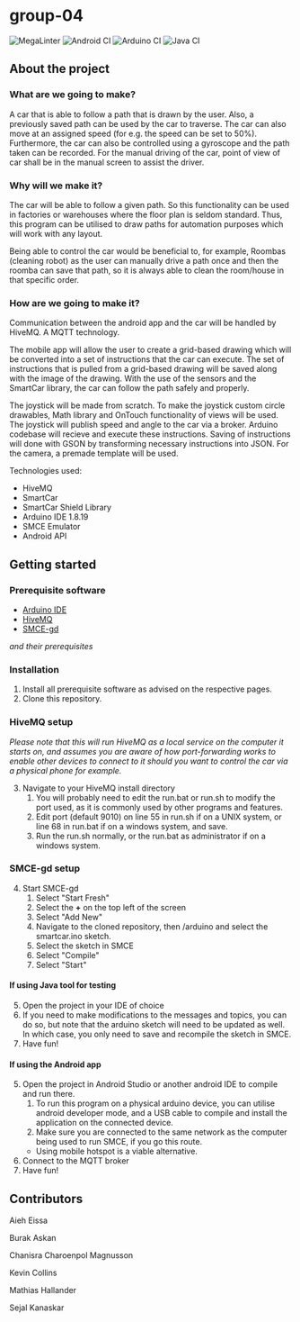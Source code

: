 # group-04

![MegaLinter](https://github.com/DIT113-V22/group-04/actions/workflows/mega-linter.yml/badge.svg)
![Android CI](https://github.com/DIT113-V22/group-04/actions/workflows/android-build.yml/badge.svg)
![Arduino CI](https://github.com/DIT113-V22/group-04/actions/workflows/arduino-build.yml/badge.svg)
![Java CI](https://github.com/DIT113-V22/group-04/actions/workflows/java-build.yml/badge.svg)


## About the project

### What are we going to make?

A car that is able to follow a path that is drawn by the user. Also, a previously saved path can be used by the car to traverse. 
The car can also move at an assigned speed (for e.g. the speed can be set to 50%). Furthermore, the 
car can also be controlled using a gyroscope and the path taken can be recorded. For the manual driving of the car, point of view
of car shall be in the manual screen to assist the driver.

### Why will we make it?

The car will be able to follow a given path. So this functionality can be used in factories or warehouses where the floor plan is seldom standard.
Thus, this program can be utilised to draw paths for automation purposes which will work with any layout.


Being able to control the car would be beneficial to, for example, Roombas (cleaning robot) as the user can manually drive a path once and 
then the roomba can save that path, so it is always able to clean the room/house in that specific order.

### How are we going to make it?

Communication between the android app and the car will be handled by HiveMQ. A MQTT technology.

The mobile app will allow the user to create a grid-based drawing which will be converted into a set of instructions that the car can execute.
The set of instructions that is pulled from a grid-based drawing will be saved along with the image of the drawing.
With the use of the sensors and the SmartCar library, the car can follow the path safely and properly.

The joystick will be made from scratch. To make the joystick custom circle drawables, Math library and OnTouch functionality of views will be used.
The joystick will publish speed and angle to the car via a broker. Arduino codebase will recieve and execute these instructions.
Saving of instructions will done with GSON by transforming necessary instructions into JSON.
For the camera, a premade template will be used. 


Technologies used:

- HiveMQ
- SmartCar
- SmartCar Shield Library
- Arduino IDE 1.8.19
- SMCE Emulator
- Android API


## Getting started

### Prerequisite software

* [Arduino IDE](https://www.arduino.cc/en/software)
* [HiveMQ](https://github.com/hivemq/hivemq-community-edition)
* [SMCE-gd](https://github.com/ItJustWorksTM/smce-gd)

*and their prerequisites*

### Installation

1. Install all prerequisite software as advised on the respective pages.
2. Clone this repository.

### HiveMQ setup
*Please note that this will run HiveMQ as a local service on the computer it starts on, and assumes you are aware of how port-forwarding works to enable other devices to connect to it should you want to control the car via a physical phone for example.*

3. Navigate to your HiveMQ install directory
    1. You will probably need to edit the run.bat or run.sh to modify the port used, as it is commonly used by other programs and features.
    2. Edit port (default 9010) on line 55 in run.sh if on a UNIX system, or line 68 in run.bat if on a windows system, and save.
    3. Run the run.sh normally, or the run.bat as administrator if on a windows system.

### SMCE-gd setup

4. Start SMCE-gd
    1. Select "Start Fresh"
    2. Select the **+** on the top left of the screen
    3. Select "Add New"
    4. Navigate to the cloned repository, then /arduino and select the smartcar.ino sketch.
    5. Select the sketch in SMCE
    6. Select "Compile"
    7. Select "Start"

#### If using Java tool for testing

5. Open the project in your IDE of choice
6. If you need to make modifications to the messages and topics, you can do so, but note that the arduino sketch will need to be updated as well. In which case, you only need to save and recompile the sketch in SMCE.
7. Have fun!

#### If using the Android app

5. Open the project in Android Studio or another android IDE to compile and run there.
    1. To run this program on a physical arduino device, you can utilise android developer mode, and a USB cable to compile and install the application on the connected device.
    2. Make sure you are connected to the same network as the computer being used to run SMCE, if you go this route.
    * Using mobile hotspot is a viable alternative.
7. Connect to the MQTT broker
8. Have fun!


## Contributors

Aieh Eissa

Burak Askan

Chanisra Charoenpol Magnusson

Kevin Collins

Mathias Hallander

Sejal Kanaskar
